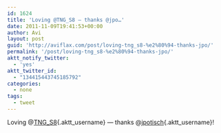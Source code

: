 ```yaml
---
id: 1624
title: 'Loving @TNG_S8 — thanks @jpo…'
date: 2011-11-09T19:41:53+00:00
author: Avi
layout: post
guid: 'http://aviflax.com/post/loving-tng_s8-%e2%80%94-thanks-jpo/'
permalink: '/post/loving-tng_s8-%e2%80%94-thanks-jpo/'
aktt_notify_twitter:
  - 'yes'
aktt_twitter_id:
  - "134415443745185792"
categories:
  - none
tags:
  - tweet
---
```

Loving @[TNG_S8](http://twitter.com/TNG_S8){.aktt_username} — thanks @[jpotisch](http://twitter.com/jpotisch){.aktt_username}!